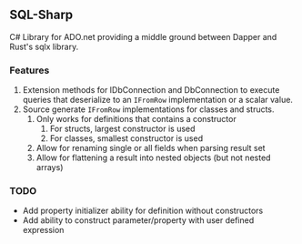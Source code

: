 ## SQL-Sharp

C# Library for ADO.net providing a middle ground between Dapper and Rust's sqlx library.

### Features
1. Extension methods for IDbConnection and DbConnection to execute queries that deserialize to an 
`IFromRow` implementation or a scalar value.
2. Source generate `IFromRow` implementations for classes and structs.
   1. Only works for definitions that contains a constructor
      1. For structs, largest constructor is used
      2. For classes, smallest constructor is used
   2. Allow for renaming single or all fields when parsing result set
   3. Allow for flattening a result into nested objects (but not nested arrays)

### TODO
* Add property initializer ability for definition without constructors
* Add ability to construct parameter/property with user defined expression